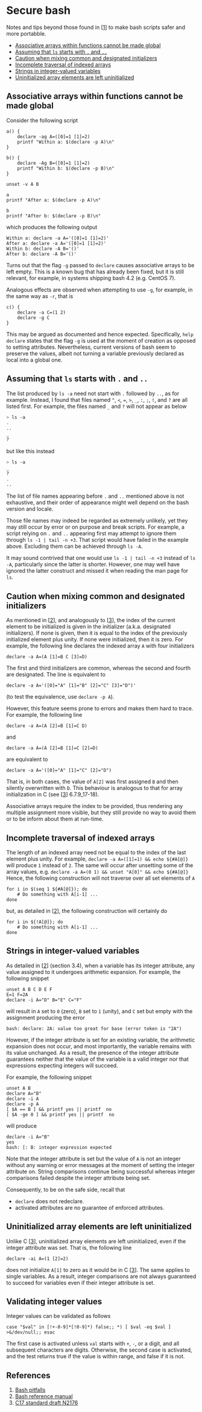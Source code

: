 # Secure bash

Notes and tips beyond those found in [[1]] to make bash scripts safer and more portabble.

+ [Associative arrays within functions cannot be made global](#associative-arrays-within-functions-cannot-be-made-global)
+ [Assuming that `ls` starts with `.` and `..`](#assuming-that-ls-starts-with-.-and-..)
+ [Caution when mixing common and designated initializers](#caution-when-mixing-common-and-designated-initializers)
+ [Incomplete traversal of indexed arrays](#incomplete-traversal-of-indexed-arrays)
+ [Strings in integer-valued variables](#strings-in-integer-valued-variables)
+ [Uninitialized array elements are left uninitialized](#uninitialized-array-elements-are-left-uninitialized)


## Associative arrays within functions cannot be made global

Consider the following script
```
a() { 
    declare -ag A=([0]=1 [1]=2) 
    printf "Within a: $(declare -p A)\n"
}

b() { 
    declare -Ag B=([0]=1 [1]=2) 
    printf "Within b: $(declare -p B)\n"
}

unset -v A B

a
printf "After a: $(declare -p A)\n"

b
printf "After b: $(declare -p B)\n"
```
which produces the following output
```
Within a: declare -a A='([0]=1 [1]=2)'
After a: declare -a A='([0]=1 [1]=2)'
Within b: declare -A B='()'
After b: declare -A B='()'
```
Turns out that the flag `-g` passed to `declare` causes associative arrays to be left empty. This is a known bug that has already been fixed, but it is still relevant, for example, in systems shipping bash 4.2 (e.g. CentOS 7).

Analogous effects are observed when attempting to use `-g`, for example, in the same way as `-r`, that is
```
c() {
    declare -a C=(1 2)
    declare -g C
}
```
This may be argued as documented and hence expected. Specifically, `help declare` states that the flag `-g` is used at the moment of creation as opposed to setting attributes. Nevertheless, current versions of bash seem to preserve the values, albeit not turning a variable previously declared as local into a global one.


## Assuming that `ls` starts with `.` and `..`

The list produced by `ls -a` need not start with `.` followed by `..`, as for example. Instead, I found that files named `^`, `<`, `=`, `>`, `_`, `:`, `;`, `!`, and `?` are all listed first. For example, the files named `_` and `?` will not appear as below

```bash
> ls -a
.
..
_
?
```
but like this instead
```bash
> ls -a
_
?
.
..
```
The list of file names appearing before `.` and `..` mentioned above is not exhaustive, and their order of appearance might well depend on the bash version and locale. 

Those file names may indeed be regarded as extremely unlikely, yet they may still occur by error or on purpose and break scripts. For example, a script relying on `.` and `..` appearing first may attempt to ignore them through `ls -1 | tail -n +3`. That script would have failed in the example above. Excluding them can be achieved through `ls -A`. 

It may sound contrived that one would use `ls -1 | tail -n +3` instead of `ls -A`, particularly since the latter is shorter. However, one may well have ignored the latter construct and missed it when reading the man page for `ls`.


## Caution when mixing common and designated initializers

As mentioned in [[2]], and analogously to [[3]], the index of the current element to be initialized is given in the initializer (a.k.a. designated initializers). If none is given, then it is equal to the index of the previously initialized element plus unity. If none were initialized, then it is zero. For example, the following line declares the indexed array `A` with four initializers
```
declare -a A=(A [1]=B C [3]=D)
```
The first and third initializers are common, whereas the second and fourth are designated. The line is equivalent to 
```
declare -a A='([0]="A" [1]="B" [2]="C" [3]="D")'
```
(to test the equivalence, use `declare -p A`).

However, this feature seems prone to errors and makes them hard to trace. For example, the following line
```
declare -a A=(A [2]=B [1]=C D)
```
and
```
declare -a A=(A [2]=B [1]=C [2]=D)
```
are equivalent to 
```
declare -a A='([0]="A" [1]="C" [2]="D")
```
That is, in both cases, the value of `A[2]` was first assigned `B` and then silently overwritten with `D`. This behaviour is analogous to that for array initialization in C (see [[3]] 6.7.9_17-18).

Associative arrays require the index to be provided, thus rendering any multiple assignment more visible, but they still provide no way to avoid them or to be inform about them at run-time.


## Incomplete traversal of indexed arrays

The length of an indexed array need not be equal to the index of the last element plus unity. For example, 
```declare -a A=([1]=1) && echo ${#A[@]}```
will produce `1` instead of `2`. The same will occur after unsetting some of the array values, e.g.
```declare -a A=(0 1) && unset "A[0]" && echo ${#A[@]}```
Hence, the following construction will not traverse over all set elements of `A`
```
for i in $(seq 1 ${#A[@]}); do 
    # Do something with A[i-1] ...
done
```
but, as detailed in [[2]], the following construction will certainly do
```
for i in ${!A[@]}; do 
    # Do something with A[i-1] ...
done
```



## Strings in integer-valued variables

As detailed in [[2]] (section 3.4), when a variable has its integer attribute, any value assigned to it undergoes arithmetic expansion. For example, the following snippet
```
unset A B C D E F
E=1 F=2A
declare -i A="D" B="E" C="F"
``` 
will result in `A` set to `0` (zero), `B` set to `1` (unity), and `C` set but empty with the assignment producing the error
```
bash: declare: 2A: value too great for base (error token is "2A")
```
However, if the integer attribute is set for an existing variable, the arithmetic expansion does not occur, and most importantly, the variable remains with its value unchanged. As a result, the presence of the integer attribute guarantees neither that the value of the variable is a valid integer nor that expressions expecting integers will succeed.

For example, the following snippet
```
unset A B
declare A="B"
declare -i A
declare -p A
[ $A == B ] && printf yes || printf  no
[ $A -ge 0 ] && printf yes || printf  no

```
will produce 
```
declare -i A="B"
yes
bash: [: B: integer expression expected
```
Note that the integer attribute is set but the value of `A` is not an integer without any warning or error messages at the moment of setting the integer attribute on. String comparisons continue being successful whereas integer comparisons failed despite the integer attribute being set. 

Consequently, to be on the safe side, recall that

+ `declare` does not redeclare.
+ activated attributes are no guarantee of enforced attributes.


## Uninitialized array elements are left uninitialized

Unlike C [[3]], uninitialized array elements are left uninitialized, even if the integer attribute was set. That is, the following line
```
declare -ai A=(1 [2]=2)
```
does not initialize `A[1]` to zero as it would be in C [[3]]. The same applies to single variables. As a result, integer comparisons are not always guaranteed to succeed for variables even if their integer attribute is set.


## Validating integer values

Integer values can be validated as follows
```
case "$val" in [!+-0-9]*[!0-9]*) false;; *) [ $val -eq $val ] >&/dev/null;; esac
```

The first case is activated unless `val` starts with `+`, `-`, or a digit, and all subsequent characters are digits. Otherwise, the second case is activated, and the test returns true if the value is within range, and false if it is not.

## References

[1]: https://mywiki.wooledge.org/BashPitfalls
[2]: https://www.gnu.org/software/bash/manual/html_node/Arrays.html
[3]: http://www2.open-std.org/JTC1/SC22/WG14/www/abq/c17_updated_proposed_fdis.pdf

1. [Bash pitfalls](https://mywiki.wooledge.org/BashPitfalls)
2. [Bash reference manual](https://www.gnu.org/software/bash/manual/html_node/Arrays.html)
3. [C17 standard draft N2176](http://www2.open-std.org/JTC1/SC22/WG14/www/abq/c17_updated_proposed_fdis.pdf)
